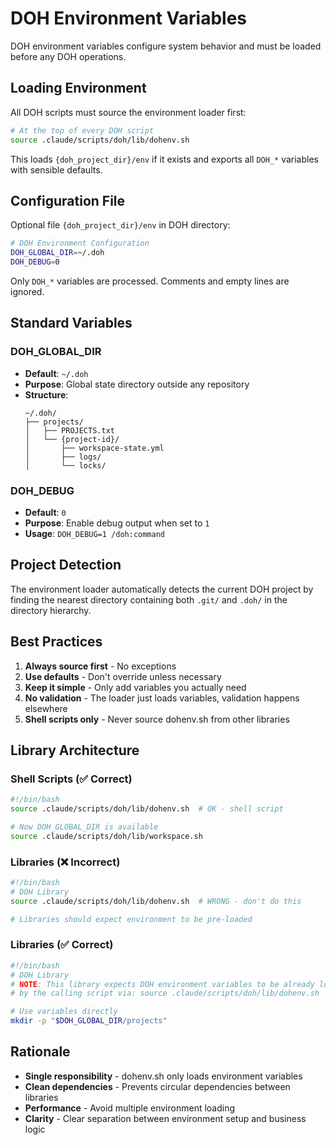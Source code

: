 # DOH Environment Variables

DOH environment variables configure system behavior and must be loaded before any DOH operations.

## Loading Environment

All DOH scripts must source the environment loader first:
```bash
# At the top of every DOH script
source .claude/scripts/doh/lib/dohenv.sh
```

This loads `{doh_project_dir}/env` if it exists and exports all `DOH_*` variables with sensible defaults.

## Configuration File

Optional file `{doh_project_dir}/env` in DOH directory:
```bash
# DOH Environment Configuration
DOH_GLOBAL_DIR=~/.doh
DOH_DEBUG=0
```

Only `DOH_*` variables are processed. Comments and empty lines are ignored.

## Standard Variables

### DOH_GLOBAL_DIR
- **Default**: `~/.doh`
- **Purpose**: Global state directory outside any repository
- **Structure**: 
  ```
  ~/.doh/
  ├── projects/
  │   ├── PROJECTS.txt
  │   └── {project-id}/
  │       ├── workspace-state.yml
  │       ├── logs/
  │       └── locks/
  ```

### DOH_DEBUG
- **Default**: `0`
- **Purpose**: Enable debug output when set to `1`
- **Usage**: `DOH_DEBUG=1 /doh:command`

## Project Detection

The environment loader automatically detects the current DOH project by finding the nearest directory containing both `.git/` and `.doh/` in the directory hierarchy.

## Best Practices

1. **Always source first** - No exceptions
2. **Use defaults** - Don't override unless necessary  
3. **Keep it simple** - Only add variables you actually need
4. **No validation** - The loader just loads variables, validation happens elsewhere
5. **Shell scripts only** - Never source dohenv.sh from other libraries

## Library Architecture

### Shell Scripts (✅ Correct)
```bash
#!/bin/bash
source .claude/scripts/doh/lib/dohenv.sh  # OK - shell script

# Now DOH_GLOBAL_DIR is available
source .claude/scripts/doh/lib/workspace.sh
```

### Libraries (❌ Incorrect) 
```bash
#!/bin/bash
# DOH Library
source .claude/scripts/doh/lib/dohenv.sh  # WRONG - don't do this

# Libraries should expect environment to be pre-loaded
```

### Libraries (✅ Correct)
```bash
#!/bin/bash
# DOH Library
# NOTE: This library expects DOH environment variables to be already loaded
# by the calling script via: source .claude/scripts/doh/lib/dohenv.sh

# Use variables directly
mkdir -p "$DOH_GLOBAL_DIR/projects"
```

## Rationale

- **Single responsibility** - dohenv.sh only loads environment variables
- **Clean dependencies** - Prevents circular dependencies between libraries
- **Performance** - Avoid multiple environment loading
- **Clarity** - Clear separation between environment setup and business logic